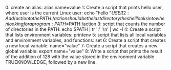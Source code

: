 0: create an alias: alias name=value
1: Create a script that prints hello user, where user is the current Linux user: echo "hello "$USER
2: Add /action to the PATH. /action should be the last directory the shell looks into when looking for a program: PATH=$PATH:/action
3: script that counts the number of directories in the PATH: echo $PATH | tr ':' '\n' | wc -l
4: Create a script that lists environment variables: printenv
5: script that lists all local variables and environment variables, and functions: set
6: Create a script that creates a new local variable: name="value"
7: Create a script that creates a new global variable: export name="value"
8: Write a script that prints the result of the addition of 128 with the value stored in the environment variable TRUEKNOWLEDGE, followed by a new line.
